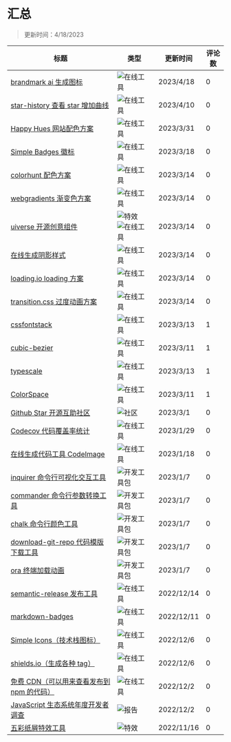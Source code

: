 # 汇总

> 更新时间：4/18/2023

|标题|类型|更新时间|评论数|
|---|---|---|---|
|[brandmark ai 生成图标](https://github.com/mortal-cultivation-biography/awesome/issues/30)|![在线工具](https://img.shields.io/badge/-在线工具-f9d0c4)|2023/4/18|0|
|[star-history 查看 star 增加曲线](https://github.com/mortal-cultivation-biography/awesome/issues/28)|![在线工具](https://img.shields.io/badge/-在线工具-f9d0c4)|2023/4/10|0|
|[Happy Hues 网站配色方案](https://github.com/mortal-cultivation-biography/awesome/issues/27)|![在线工具](https://img.shields.io/badge/-在线工具-f9d0c4)|2023/3/31|0|
|[Simple Badges 徽标](https://github.com/mortal-cultivation-biography/awesome/issues/26)|![在线工具](https://img.shields.io/badge/-在线工具-f9d0c4)|2023/3/18|0|
|[colorhunt 配色方案](https://github.com/mortal-cultivation-biography/awesome/issues/25)|![在线工具](https://img.shields.io/badge/-在线工具-f9d0c4)|2023/3/14|0|
|[webgradients 渐变色方案](https://github.com/mortal-cultivation-biography/awesome/issues/24)|![在线工具](https://img.shields.io/badge/-在线工具-f9d0c4)|2023/3/14|0|
|[uiverse 开源创意组件](https://github.com/mortal-cultivation-biography/awesome/issues/23)|![特效](https://img.shields.io/badge/-特效-e99695) ![在线工具](https://img.shields.io/badge/-在线工具-f9d0c4)|2023/3/14|0|
|[在线生成阴影样式](https://github.com/mortal-cultivation-biography/awesome/issues/22)|![在线工具](https://img.shields.io/badge/-在线工具-f9d0c4)|2023/3/14|0|
|[loading.io loading 方案](https://github.com/mortal-cultivation-biography/awesome/issues/21)|![在线工具](https://img.shields.io/badge/-在线工具-f9d0c4)|2023/3/14|0|
|[transition.css 过度动画方案](https://github.com/mortal-cultivation-biography/awesome/issues/20)|![在线工具](https://img.shields.io/badge/-在线工具-f9d0c4)|2023/3/14|0|
|[cssfontstack](https://github.com/mortal-cultivation-biography/awesome/issues/19)|![在线工具](https://img.shields.io/badge/-在线工具-f9d0c4)|2023/3/13|1|
|[cubic-bezier](https://github.com/mortal-cultivation-biography/awesome/issues/18)|![在线工具](https://img.shields.io/badge/-在线工具-f9d0c4)|2023/3/11|1|
|[typescale](https://github.com/mortal-cultivation-biography/awesome/issues/17)|![在线工具](https://img.shields.io/badge/-在线工具-f9d0c4)|2023/3/13|1|
|[ColorSpace](https://github.com/mortal-cultivation-biography/awesome/issues/16)|![在线工具](https://img.shields.io/badge/-在线工具-f9d0c4)|2023/3/11|1|
|[Github Star 开源互助社区](https://github.com/mortal-cultivation-biography/awesome/issues/15)|![社区](https://img.shields.io/badge/-社区-1d76db)|2023/3/1|0|
|[Codecov 代码覆盖率统计](https://github.com/mortal-cultivation-biography/awesome/issues/14)|![在线工具](https://img.shields.io/badge/-在线工具-f9d0c4)|2023/1/29|0|
|[在线生成代码工具 CodeImage](https://github.com/mortal-cultivation-biography/awesome/issues/13)|![在线工具](https://img.shields.io/badge/-在线工具-f9d0c4)|2023/1/18|0|
|[inquirer 命令行可视化交互工具](https://github.com/mortal-cultivation-biography/awesome/issues/12)|![开发工具包](https://img.shields.io/badge/-开发工具包-fbca04)|2023/1/7|0|
|[commander 命令行参数转换工具](https://github.com/mortal-cultivation-biography/awesome/issues/11)|![开发工具包](https://img.shields.io/badge/-开发工具包-fbca04)|2023/1/7|0|
|[chalk 命令行颜色工具](https://github.com/mortal-cultivation-biography/awesome/issues/10)|![开发工具包](https://img.shields.io/badge/-开发工具包-fbca04)|2023/1/7|0|
|[download-git-repo 代码模版下载工具](https://github.com/mortal-cultivation-biography/awesome/issues/9)|![开发工具包](https://img.shields.io/badge/-开发工具包-fbca04)|2023/1/7|0|
|[ora 终端加载动画](https://github.com/mortal-cultivation-biography/awesome/issues/8)|![开发工具包](https://img.shields.io/badge/-开发工具包-fbca04)|2023/1/7|0|
|[semantic-release 发布工具](https://github.com/mortal-cultivation-biography/awesome/issues/7)|![在线工具](https://img.shields.io/badge/-在线工具-f9d0c4)|2022/12/14|0|
|[markdown-badges](https://github.com/mortal-cultivation-biography/awesome/issues/6)|![在线工具](https://img.shields.io/badge/-在线工具-f9d0c4)|2022/12/11|0|
|[Simple Icons（技术栈图标）](https://github.com/mortal-cultivation-biography/awesome/issues/5)|![在线工具](https://img.shields.io/badge/-在线工具-f9d0c4)|2022/12/6|0|
|[shields.io（生成各种 tag）](https://github.com/mortal-cultivation-biography/awesome/issues/4)|![在线工具](https://img.shields.io/badge/-在线工具-f9d0c4)|2022/12/6|0|
|[免费 CDN（可以用来查看发布到 npm 的代码）](https://github.com/mortal-cultivation-biography/awesome/issues/3)|![在线工具](https://img.shields.io/badge/-在线工具-f9d0c4)|2022/12/2|0|
|[JavaScript 生态系统年度开发者调查](https://github.com/mortal-cultivation-biography/awesome/issues/2)|![报告](https://img.shields.io/badge/-报告-bfd4f2)|2022/12/2|0|
|[五彩纸屑特效工具](https://github.com/mortal-cultivation-biography/awesome/issues/1)|![特效](https://img.shields.io/badge/-特效-e99695)|2022/11/16|0|